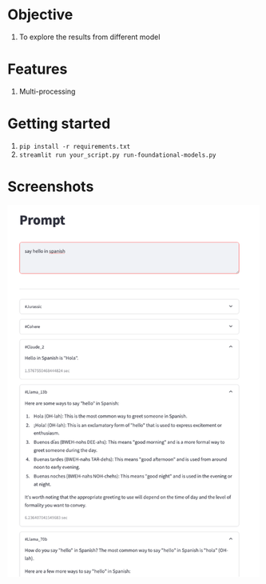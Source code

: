 # Objective

1. To explore the results from different model

# Features

1. Multi-processing

# Getting started

1. `pip install -r requirements.txt`
2. `streamlit run your_script.py run-foundational-models.py`

# Screenshots

![say hello](./screenshots/screenshot-say-hello.png "Say hello")